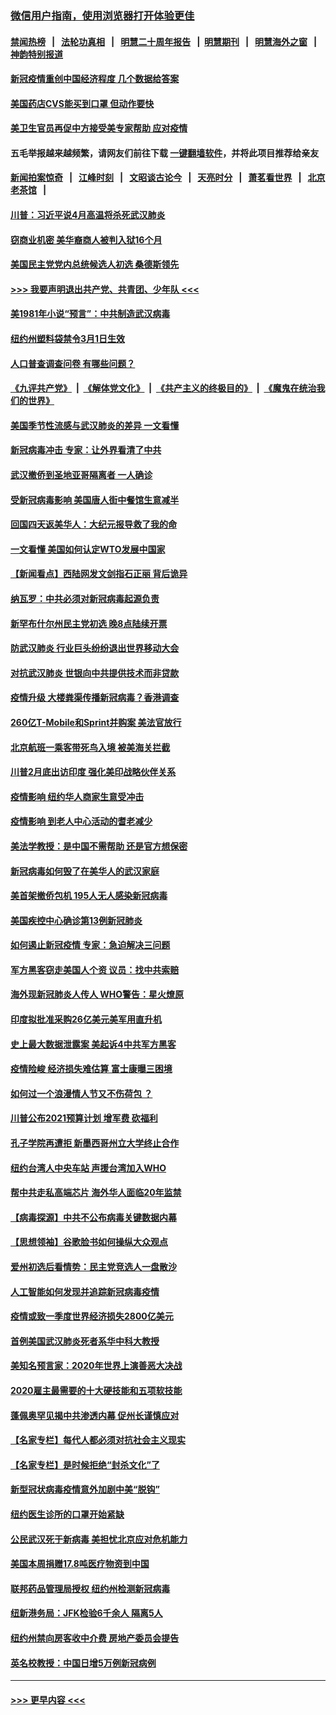 ### [微信用户指南，使用浏览器打开体验更佳](https://github.com/gfw-breaker/banned-news1/blob/master/indexes/wechat-guide.md?t=0)
#### [禁闻热榜](热点新闻.md?t=0)  &nbsp;&nbsp;|&nbsp;&nbsp; [法轮功真相](https://github.com/gfw-breaker/truth/blob/master/README.md?t=0) &nbsp;&nbsp;|&nbsp;&nbsp; [明慧二十周年报告](https://github.com/gfw-breaker/mh-reports/blob/master/README.md?t=0) &nbsp;&nbsp;|&nbsp;&nbsp;[明慧期刊](https://github.com/gfw-breaker/mh-qikan) &nbsp;&nbsp;|&nbsp;&nbsp; [明慧海外之窗](https://github.com/gfw-breaker/mh-news/blob/master/README.md?t=0) &nbsp;&nbsp;|&nbsp;&nbsp; [神韵特别报道](https://github.com/gfw-breaker/mh-news/blob/master/shenyun.md?t=0)
#### [新冠疫情重创中国经济程度 几个数据给答案](../pages/nsc412/n11864203.md?t=02130222) 
#### [美国药店CVS能买到口罩 但动作要快](../pages/nsc412/n11862438.md?t=02130222) 
#### [美卫生官员再促中方接受美专家帮助 应对疫情](../pages/nsc412/n11864043.md?t=02130222) 
#### 五毛举报越来越频繁，请网友们前往下载 [一键翻墙软件](https://github.com/gfw-breaker/ssr-accounts)，并将此项目推荐给亲友
#### [新闻拍案惊奇](https://github.com/gfw-breaker/banned-news1/blob/master/pages/link4.md) &nbsp;&nbsp;|&nbsp;&nbsp; [江峰时刻](https://github.com/gfw-breaker/banned-news1/blob/master/pages/link4.md) &nbsp;&nbsp;|&nbsp;&nbsp; [文昭谈古论今](https://github.com/gfw-breaker/banned-news1/blob/master/pages/link4.md) &nbsp;&nbsp;|&nbsp;&nbsp; [天亮时分](https://github.com/gfw-breaker/banned-news1/blob/master/pages/link4.md) &nbsp;&nbsp;|&nbsp;&nbsp; [萧茗看世界](https://github.com/gfw-breaker/banned-news1/blob/master/pages/link4.md) &nbsp;&nbsp;|&nbsp;&nbsp; [北京老茶馆](https://github.com/gfw-breaker/banned-news1/blob/master/pages/link4.md) &nbsp;&nbsp;|&nbsp;&nbsp; 
#### [川普：习近平说4月高温将杀死武汉肺炎](../pages/nsc412/n11860814.md?t=02130222) 
#### [窃商业机密 美华裔商人被判入狱16个月](../pages/nsc412/n11863911.md?t=02130222) 
#### [美国民主党党内总统候选人初选 桑德斯领先](../pages/nsc412/n11863475.md?t=02130222) 
#### [>>> 我要声明退出共产党、共青团、少年队 <<<](https://github.com/begood0513/goodnews/blob/master/quit/letter.md) 
#### [美1981年小说“预言”：中共制造武汉病毒](../pages/nsc412/n11863306.md?t=02130222) 
#### [纽约州塑料袋禁令3月1日生效](../pages/nsc412/n11862832.md?t=02130222) 
#### [人口普查调查问卷  有哪些问题？](../pages/nsc412/n11862808.md?t=02130222) 
#### [《九评共产党》](https://github.com/begood0513/9ping.md/blob/master/README.md) &nbsp;|&nbsp; [《解体党文化》](../../../../jtdwh.md/blob/master/README.md)  &nbsp;|&nbsp; [《共产主义的终极目的》](../../../../gczydzjmd.md/blob/master/README.md) &nbsp;|&nbsp; [《魔鬼在统治我们的世界》](../../../../mgztzwmdsj.md/blob/master/README.md) 
#### [美国季节性流感与武汉肺炎的差异 一文看懂](../pages/nsc412/n11862428.md?t=02130222) 
#### [新冠病毒冲击 专家：让外界看清了中共](../pages/nsc412/n11862280.md?t=02130222) 
#### [武汉撤侨到圣地亚哥隔离者 一人确诊](../pages/nsc412/n11862460.md?t=02130222) 
#### [受新冠病毒影响 美国唐人街中餐馆生意减半](../pages/nsc412/n11861940.md?t=02130222) 
#### [回国四天返美华人：大纪元报导救了我的命](../pages/nsc412/n11862181.md?t=02130222) 
#### [一文看懂 美国如何认定WTO发展中国家](../pages/nsc412/n11862051.md?t=02130222) 
#### [【新闻看点】西陆网发文剑指石正丽 背后诡异](../pages/nsc412/n11861792.md?t=02130222) 
#### [纳瓦罗：中共必须对新冠病毒起源负责](../pages/nsc412/n11861810.md?t=02130222) 
#### [新罕布什尔州民主党初选 晚8点陆续开票](../pages/nsc412/n11861872.md?t=02130222) 
#### [防武汉肺炎 行业巨头纷纷退出世界移动大会](../pages/nsc412/n11861795.md?t=02130222) 
#### [对抗武汉肺炎 世银向中共提供技术而非贷款](../pages/nsc412/n11861652.md?t=02130222) 
#### [疫情升级 大楼粪渠传播新冠病毒？香港调查](../pages/nsc412/n11861556.md?t=02130222) 
#### [260亿T-Mobile和Sprint并购案 美法官放行](../pages/nsc412/n11861511.md?t=02130222) 
#### [北京航班一乘客带死鸟入境 被美海关拦截](../pages/nsc412/n11861317.md?t=02130222) 
#### [川普2月底出访印度 强化美印战略伙伴关系](../pages/nsc412/n11860557.md?t=02130222) 
#### [疫情影响  纽约华人商家生意受冲击](../pages/nsc412/n11860284.md?t=02130222) 
#### [疫情影响  到老人中心活动的耆老减少](../pages/nsc412/n11860199.md?t=02130222) 
#### [美法学教授：是中国不需帮助 还是官方想保密](../pages/nsc412/n11859492.md?t=02130222) 
#### [新冠病毒如何毁了在美华人的武汉家庭](../pages/nsc412/n11859524.md?t=02130222) 
#### [美首架撤侨包机 195人无人感染新冠病毒](../pages/nsc412/n11859908.md?t=02130222) 
#### [美国疾控中心确诊第13例新冠肺炎](../pages/nsc412/n11859966.md?t=02130222) 
#### [如何遏止新冠疫情 专家：急迫解决三问题](../pages/nsc412/n11859685.md?t=02130222) 
#### [军方黑客窃走美国人个资 议员：找中共索赔](../pages/nsc412/n11859371.md?t=02130222) 
#### [海外现新冠肺炎人传人 WHO警告：星火燎原](../pages/nsc412/n11859252.md?t=02130222) 
#### [印度拟批准采购26亿美元美军用直升机](../pages/nsc412/n11859143.md?t=02130222) 
#### [史上最大数据泄露案 美起诉4中共军方黑客](../pages/nsc412/n11859115.md?t=02130222) 
#### [疫情险峻 经济损失难估算 富士康曝三困境](../pages/nsc412/n11859120.md?t=02130222) 
#### [如何过一个浪漫情人节又不伤荷包 ？](../pages/nsc412/n11858969.md?t=02130222) 
#### [川普公布2021预算计划 增军费 砍福利](../pages/nsc412/n11859012.md?t=02130222) 
#### [孔子学院再遭拒 新墨西哥州立大学终止合作](../pages/nsc412/n11858661.md?t=02130222) 
#### [纽约台湾人中央车站  声援台湾加入WHO](../pages/nsc412/n11857757.md?t=02130222) 
#### [帮中共走私高端芯片 海外华人面临20年监禁](../pages/nsc412/n11855016.md?t=02130222) 
#### [【病毒探源】中共不公布病毒关键数据内幕](../pages/nsc412/n11856584.md?t=02130222) 
#### [【思想领袖】谷歌脸书如何操纵大众观点](../pages/nsc412/n11680874.md?t=02130222) 
#### [爱州初选后看情势：民主党竞选人一盘散沙](../pages/nsc412/n11856557.md?t=02130222) 
#### [人工智能如何发现并追踪新冠病毒疫情](../pages/nsc412/n11856398.md?t=02130222) 
#### [疫情或致一季度世界经济损失2800亿美元](../pages/nsc412/n11855639.md?t=02130222) 
#### [首例美国武汉肺炎死者系华中科大教授](../pages/nsc412/n11855500.md?t=02130222) 
#### [美知名预言家：2020年世界上演善恶大决战](../pages/nsc412/n11855418.md?t=02130222) 
#### [2020雇主最需要的十大硬技能和五项软技能](../pages/nsc412/n11850953.md?t=02130222) 
#### [蓬佩奥罕见揭中共渗透内幕 促州长谨慎应对](../pages/nsc412/n11854685.md?t=02130222) 
#### [【名家专栏】每代人都必须对抗社会主义现实](../pages/nsc412/n11831412.md?t=02130222) 
#### [【名家专栏】是时候拒绝“封杀文化”了](../pages/nsc412/n11814093.md?t=02130222) 
#### [新型冠状病毒疫情意外加剧中美“脱钩”](../pages/nsc412/n11854475.md?t=02130222) 
#### [纽约医生诊所的口罩开始紧缺](../pages/nsc412/n11853364.md?t=02130222) 
#### [公民武汉死于新病毒 美担忧北京应对危机能力](../pages/nsc412/n11854331.md?t=02130222) 
#### [美国本周捐赠17.8吨医疗物资到中国](../pages/nsc412/n11854269.md?t=02130222) 
#### [联邦药品管理局授权  纽约州检测新冠病毒](../pages/nsc412/n11853371.md?t=02130222) 
#### [纽新港务局：JFK检验6千余人  隔离5人](../pages/nsc412/n11853366.md?t=02130222) 
#### [纽约州禁向房客收中介费  房地产委员会提告](../pages/nsc412/n11853360.md?t=02130222) 
#### [英名校教授：中国日增5万例新冠病例](../pages/nsc412/n11854174.md?t=02130222) 

----
#### [ >>> 更早内容 <<< ](../indexes/nsc412-earlier.md)
